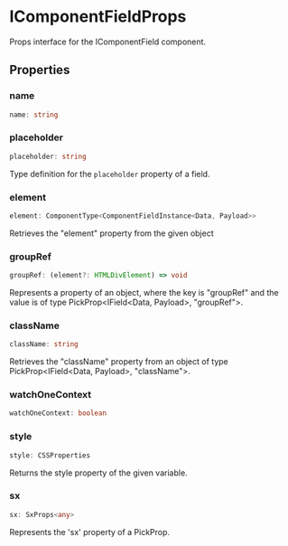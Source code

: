 # IComponentFieldProps

Props interface for the IComponentField component.

## Properties

### name

```ts
name: string
```

### placeholder

```ts
placeholder: string
```

Type definition for the `placeholder` property of a field.

### element

```ts
element: ComponentType<ComponentFieldInstance<Data, Payload>>
```

Retrieves the "element" property from the given object

### groupRef

```ts
groupRef: (element?: HTMLDivElement) => void
```

Represents a property of an object, where the key is "groupRef" and the value is of type PickProp&lt;IField&lt;Data, Payload&gt;, "groupRef"&gt;.

### className

```ts
className: string
```

Retrieves the "className" property from an object of type PickProp&lt;IField&lt;Data, Payload&gt;, "className"&gt;.

### watchOneContext

```ts
watchOneContext: boolean
```

### style

```ts
style: CSSProperties
```

Returns the style property of the given variable.

### sx

```ts
sx: SxProps<any>
```

Represents the 'sx' property of a PickProp.

